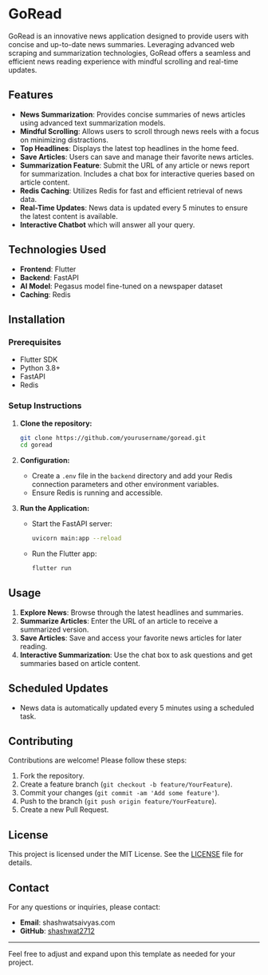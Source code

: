 # GoRead

GoRead is an innovative news application designed to provide users with concise and up-to-date news summaries. Leveraging advanced web scraping and summarization technologies, GoRead offers a seamless and efficient news reading experience with mindful scrolling and real-time updates.

## Features

- **News Summarization**: Provides concise summaries of news articles using advanced text summarization models.
- **Mindful Scrolling**: Allows users to scroll through news reels with a focus on minimizing distractions.
- **Top Headlines**: Displays the latest top headlines in the home feed.
- **Save Articles**: Users can save and manage their favorite news articles.
- **Summarization Feature**: Submit the URL of any article or news report for summarization. Includes a chat box for interactive queries based on article content.
- **Redis Caching**: Utilizes Redis for fast and efficient retrieval of news data.
- **Real-Time Updates**: News data is updated every 5 minutes to ensure the latest content is available.
- **Interactive Chatbot** which will answer all your query.

## Technologies Used

- **Frontend**: Flutter
- **Backend**: FastAPI
- **AI Model**: Pegasus model fine-tuned on a newspaper dataset
- **Caching**: Redis

## Installation

### Prerequisites

- Flutter SDK
- Python 3.8+
- FastAPI
- Redis

### Setup Instructions

1. **Clone the repository:**

   ```bash
   git clone https://github.com/yourusername/goread.git
   cd goread
   ```

2. **Configuration:**

   - Create a `.env` file in the `backend` directory and add your Redis connection parameters and other environment variables.
   - Ensure Redis is running and accessible.

3. **Run the Application:**

   - Start the FastAPI server:

     ```bash
     uvicorn main:app --reload
     ```

   - Run the Flutter app:

     ```bash
     flutter run
     ```

## Usage

1. **Explore News**: Browse through the latest headlines and summaries.
2. **Summarize Articles**: Enter the URL of an article to receive a summarized version.
3. **Save Articles**: Save and access your favorite news articles for later reading.
4. **Interactive Summarization**: Use the chat box to ask questions and get summaries based on article content.

## Scheduled Updates

- News data is automatically updated every 5 minutes using a scheduled task.

## Contributing

Contributions are welcome! Please follow these steps:

1. Fork the repository.
2. Create a feature branch (`git checkout -b feature/YourFeature`).
3. Commit your changes (`git commit -am 'Add some feature'`).
4. Push to the branch (`git push origin feature/YourFeature`).
5. Create a new Pull Request.

## License

This project is licensed under the MIT License. See the [LICENSE](LICENSE) file for details.

## Contact

For any questions or inquiries, please contact:

- **Email**: shashwatsaivyas.com
- **GitHub**: [shashwat2712](https://github.com/shashwat2712)

---

Feel free to adjust and expand upon this template as needed for your project.
